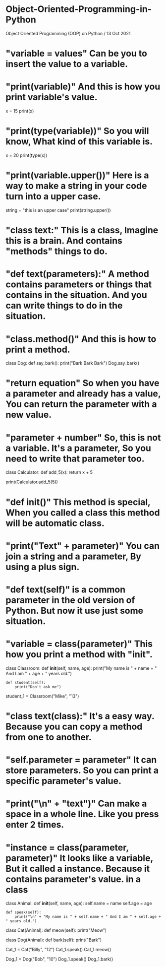 # Object-Oriented-Programming-in-Python
Object Oriented Programming (OOP) on Python / 13 Oct 2021


# "variable = values" Can be you to insert the value to a variable.
# "print(variable)" And this is how you print variable's value.

x = 15
print(x)

# "print(type(variable))" So you will know, What kind of this variable is.

x = 20
print(type(x))

# "print(variable.upper())" Here is a way to make a string in your code turn into a upper case.

string = "this is an upper case"
print(string.upper())

# "class text:" This is a class, Imagine this is a brain. And contains "methods" things to do.
# "def text(parameters):" A method contains parameters or things that contains in the situation. And you can write things to do in the situation.
# "class.method()" And this is how to print a method.

class Dog:
    def say_bark():
        print("Bark Bark Bark")
Dog.say_bark()

# "return equation" So when you have a parameter and already has a value, You can return the parameter with a new value.
# "parameter + number" So, this is not a variable. It's a parameter, So you need to write that parameter too.

class Calculator:
    def add_5(x):
        return x + 5

print(Calculator.add_5(5))

# "def __init__()" This method is special, When you called a class this method will be automatic class.
# "print("Text" + parameter)" You can join a string and a parameter, By using a plus sign.
# "def text(self)" is a common parameter in the old version of Python. But now it use just some situation.
# "variable = class(parameter)" This how you print a method with "__init__".

class Classroom:
    def __init__(self, name, age):
        print("My name is " + name + " And I am " + age + " years old.")

    def student(self):
        print("Don't ask me")

student_1 = Classroom("Mike", "13")

# "class text(class):" It's a easy way. Because you can copy a method from one to another.
# "self.parameter = parameter" It can store parameters. So you can print a specific parameter's value.
# "print("\n" + "text")" Can make a space in a whole line. Like you press enter 2 times.
# "instance = class(parameter, parameter)" It looks like a variable, But it called a instance. Because it contains parameter's value. in a class

class Animal:
    def __init__(self, name, age):
        self.name = name
        self.age = age

    def speak(self):
        print("\n" + "My name is " + self.name + " And I am " + self.age + " years old.")

class Cat(Animal):
    def meow(self):
        print("Meow")

class Dog(Animal):
    def bark(self):
        print("Bark")

Cat_1 = Cat("Billy", "12")
Cat_1.speak()
Cat_1.meow()

Dog_1 = Dog("Bob", "10")
Dog_1.speak()
Dog_1.bark()
